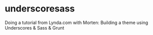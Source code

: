 # underscoresass
Doing a tutorial from Lynda.com with Morten: Building a theme using Underscores &amp; Sass &amp; Grunt

